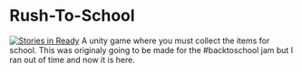 # Rush-To-School
[![Stories in Ready](https://badge.waffle.io/benjisoft/Rush-To-School.png?label=ready&title=Ready)](http://waffle.io/benjisoft/Rush-To-School)
A unity game where you must collect the items for school. This was originaly going to be made for the #backtoschool jam but I ran out of time and now it is here.
